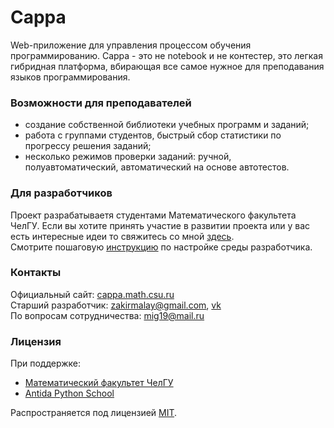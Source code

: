 # Cappa
Web-приложение для управления процессом обучения программированию.
Cappa - это не notebook и не контестер, это легкая гибридная платформа, вбирающая все самое нужное для преподавания языков программирования.
### Возможности для преподавателей
- создание собственной библиотеки учебных программ и заданий;
- работа с группами студентов, быстрый сбор статистики по прогрессу решения заданий;
- несколько режимов проверки заданий: ручной, полуавтоматический, автоматический на основе автотестов.

### Для разработчиков
Проект разрабатываетя студентами Математического факультета ЧелГУ. Если вы хотите принять участие в развитии проекта или у вас есть интересные идеи то свяжитесь со мной [здесь](https://vk.com/zakirmalay).   \
Смотрите пошаговую [инструкцию](docs/installation.md) по настройке среды разработчика.

### Контакты
Официальный сайт: [cappa.math.csu.ru](http://cappa.math.csu.ru/)  \
Старший разработчик: zakirmalay@gmail.com, [vk](https://vk.com/zakirmalay)  \
По вопросам сотрудничества: mig19@mail.ru

### Лицензия
При поддержке:
 * [Математический факультет ЧелГУ](http://math.csu.ru)
 * [Antida Python School](https://antidasoftware.com/python-school/) 

Распространяется под лицензией [MIT](LICENSE).